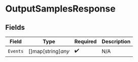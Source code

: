 # OutputSamplesResponse


## Fields

| Field              | Type               | Required           | Description        |
| ------------------ | ------------------ | ------------------ | ------------------ |
| `Events`           | []map[string]*any* | :heavy_check_mark: | N/A                |